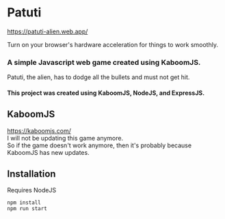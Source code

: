 # Patuti
https://patuti-alien.web.app/

Turn on your browser's hardware acceleration for things to work smoothly.

### A simple Javascript web game created using KaboomJS.
Patuti, the alien, has to dodge all the bullets and must not get hit.
#### This project was created using KaboomJS, NodeJS, and ExpressJS.

## KaboomJS
https://kaboomjs.com/ </br>
I will not be updating this game anymore. </br>
So if the game doesn't work anymore, then it's probably because KaboomJS has new updates.

## Installation

Requires NodeJS <br>

`npm install` <br>
`npm run start` <br>



